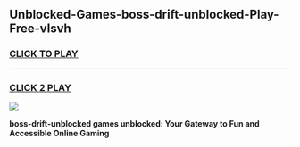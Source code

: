 
## Unblocked-Games-boss-drift-unblocked-Play-Free-vlsvh
<h3>
<a href="https://premium76.site?title=boss-drift-unblocked&ref=20M">CLICK TO PLAY</a></h3>
<hr>

<h3>
<a href="https://premium76.site?title=boss-drift-unblocked&ref=20M">CLICK 2 PLAY</a>
  
</h3>

<a href="https://premium76.site?title=boss-drift-unblocked&ref=19M"><img src="https://clearcache.store/games.png"></a>


**boss-drift-unblocked games unblocked: Your Gateway to Fun and Accessible Online Gaming**
